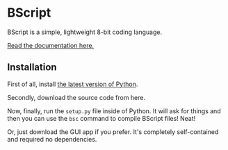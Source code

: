 # BScript

BScript is a simple, lightweight 8-bit coding language.

[Read the documentation here.](https://brainy0789.github.io/BScript/basics.html)

## Installation

First of all, install [the latest version of Python](https://www.python.org/downloads/).


Secondly, download the source code from here.

Now, finally, run the `setup.py` file inside of Python. It will ask for things and then you can use the `bsc` command to compile BScript files! Neat!

Or, just download the GUI app if you prefer. It's completely self-contained and required no dependencies.
